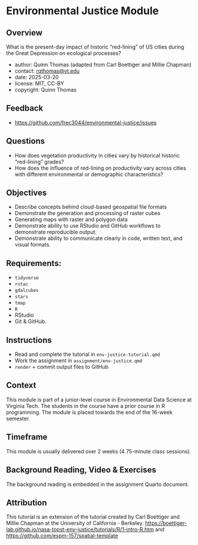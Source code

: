 # Environmental Justice Module

## Overview

What is the present-day impact of historic “red-lining” of US cities during the Great Depression on ecological processes?

- author: Quinn Thomas (adapted from Carl Boettiger and Millie Chapman)
- contact: <rqthomas@vt.edu>
- date: 2025-03-20
- license: MIT, CC-BY
- copyright: Quinn Thomas

## Feedback

- <https://github.com/frec3044/environmental-justice/issues>

## Questions

 - How does vegetation productivity in cities vary by historical historic “red-lining” grades?
 - How does the influence of red-lining on productivity vary across cities with different environmental or demographic characteristics?

## Objectives

  - Describe concepts behind cloud-based geospatial file formats
  - Demonstrate the generation and processing of raster cubes
  - Generating maps with raster and polygon data
  - Demonstrate ability to use RStudio and GitHub workflows to demonstrate reproducible output.
  - Demonstrate ability to communicate clearly in code, written text, and visual formats.
  
## Requirements:

  - `tidyverse`
  - `rstac`
  - `gdalcubes`
  - `stars`
  - `tmap`
  - `R`
  - RStudio
  - Git & GitHub.

## Instructions

  - Read and complete the tutorial in `env-justice-tutorial.qmd`
  - Work the assignment in `assignment/env-justice.qmd`
  - `render` + commit output files to GitHub

## Context

This module is part of a junior-level course in Environmental Data Science at Virginia Tech.  The students in the course have a prior course in R programming.  The module is placed towards the end of the 16-week semester.

## Timeframe

This module is usually delivered over 2 weeks (4 75-minute class sessions).

## Background Reading, Video & Exercises

The background reading is embedded in the assignment Quarto document.

## Attribution

This tutorial is an extension of the tutorial created by Carl Boettiger and Millie Chapman at the University of California - Berkeley. <https://boettiger-lab.github.io/nasa-topst-env-justice/tutorials/R/1-intro-R.htm> and <https://github.com/espm-157/spatial-template>
